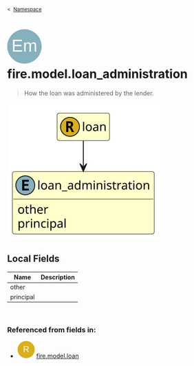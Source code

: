 <sub>&lt;&nbsp; [Namespace](index.md)</sub>
# <img src='images/enumType-lg.svg'/> fire.model.loan_administration
>  
>How the loan was administered by the lender.
> 
<img src='images/fire.model.loan_administration.svg'/>


## Local Fields


| Name        | Description |
| ----------- | ----------- |
| other |   |
| principal |   |

<br/>

### Referenced from fields in:
- <img src='images/recordType.svg'/> [fire.model.loan](UDT-fire.model.loan.md)
